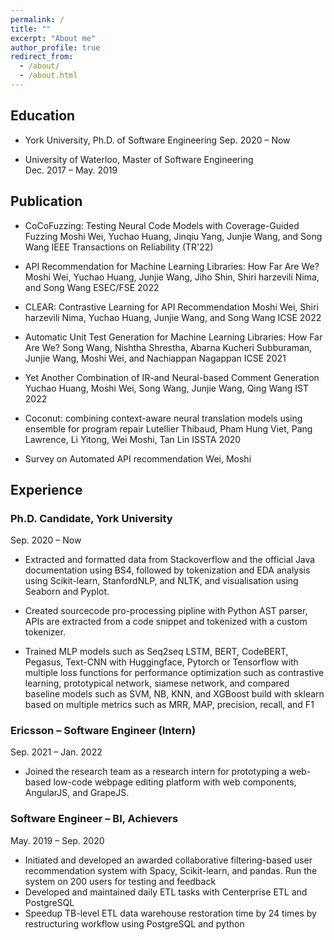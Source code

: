 ```yaml
---
permalink: /
title: ""
excerpt: "About me"
author_profile: true
redirect_from: 
  - /about/
  - /about.html
---
```


## Education

* York University, Ph.D. of Software Engineering
  Sep. 2020 – Now

* University of Waterloo, Master of Software Engineering		            
  Dec. 2017 – May. 2019

## Publication

* CoCoFuzzing: Testing Neural Code Models with Coverage-Guided Fuzzing
  Moshi Wei, Yuchao Huang, Jinqiu Yang, Junjie Wang, and Song Wang
  IEEE Transactions on Reliability (TR'22)

* API Recommendation for Machine Learning Libraries: How Far Are We?
  Moshi Wei, Yuchao Huang, Junjie Wang, Jiho Shin, Shiri harzevili Nima, and Song Wang ESEC/FSE 2022

* CLEAR: Contrastive Learning for API Recommendation
  Moshi Wei, Shiri harzevili Nima, Yuchao Huang, Junjie Wang, and Song Wang
  ICSE 2022

* Automatic Unit Test Generation for Machine Learning Libraries: How Far Are We?
  Song Wang, Nishtha Shrestha, Abarna Kucheri Subburaman, Junjie Wang, Moshi Wei, and Nachiappan Nagappan
  ICSE 2021

* Yet Another Combination of IR-and Neural-based Comment Generation
  Yuchao Huang, Moshi Wei, Song Wang, Junjie Wang, Qing Wang
  IST 2022

* Coconut: combining context-aware neural translation models using ensemble for program repair
  Lutellier Thibaud, Pham Hung Viet, Pang Lawrence, Li Yitong, Wei Moshi, Tan Lin
  ISSTA 2020

* Survey on Automated API recommendation
  Wei, Moshi

## Experience

### Ph.D. Candidate, York University		              		    
Sep. 2020 – Now

* Extracted and formatted data from Stackoverflow and the official Java documentation using BS4, followed  by tokenization and EDA analysis using Scikit-learn, StanfordNLP, and NLTK, and visualisation using Seaborn and Pyplot.

* Created sourcecode pro-processing pipline with Python AST parser, APIs are extracted from a code snippet and tokenized with a custom tokenizer.

* Trained MLP models such as Seq2seq LSTM, BERT, CodeBERT, Pegasus, Text-CNN with Huggingface, Pytorch or Tensorflow with multiple loss functions for performance optimization such as contrastive learning, prototypical network, siamese network, and compared baseline models such as SVM, NB, KNN, and XGBoost build with sklearn based on multiple metrics such as MRR, MAP, precision, recall, and F1

### Ericsson – Software Engineer (Intern)		                  
Sep. 2021 – Jan. 2022

* Joined the research team as a research intern for prototyping a web-based low-code webpage editing platform with web components, AngularJS, and GrapeJS.

### Software Engineer – BI, Achievers		         		     
May. 2019 – Sep. 2020

* Initiated and developed an awarded collaborative filtering-based user recommendation system with Spacy, Scikit-learn, and pandas. Run the system on 200 users for testing and feedback
* Developed and maintained daily ETL tasks with Centerprise ETL and PostgreSQL
* Speedup TB-level ETL data warehouse restoration time by 24 times by restructuring workflow using PostgreSQL and python
